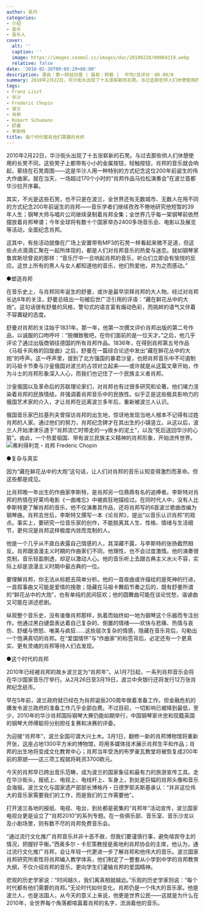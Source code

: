 ```yaml
---
author: 吴丹
categories:
- 介绍
- 音乐
- 音乐人
cover:
  alt: ''
  caption: ''
  image: https://images.soomal.cc/images/doc/20100228/00004219.webp
  relative: false
date: '2010-02-28T09:09:29+08:00'
description: 源自：第一财经日报 | 版权：转载 |  平均/总评分：00.00/0
summary: 2010年2月22日，华沙街头出现了十五张崭新的石凳。与过去那些供人们休憩使用的长凳不同，这些凳子上都带有小小的金属按钮，轻触按钮，肖邦的音乐就会响起，萦绕在石凳周围――这是华沙人用一种特别的方式纪念这位200年前诞生的伟大作曲家。就在当天，一场超过170个小时的“肖邦作品马拉松演奏会”在波兰首都华沙拉开序幕……
tags:
- Franz Liszt
- 华沙
- Frederic Chopin
- 波兰
- 肖邦
- Robert Schumann
- 舒曼
- 李斯特
title: 每个时代都有他们需要的肖邦
---
```


2010年2月22日，华沙街头出现了十五张崭新的石凳。与过去那些供人们休憩使用的长凳不同，这些凳子上都带有小小的金属按钮，轻触按钮，肖邦的音乐就会响起，萦绕在石凳周围――这是华沙人用一种特别的方式纪念这位200年前诞生的伟大作曲家。就在当天，一场超过170个小时的“肖邦作品马拉松演奏会”在波兰首都华沙拉开序幕。

其实，不光是这些石凳，也不只是在波兰，全世界还有无数城市、无数人在用不同的方式纪念200年前诞生的肖邦――音乐学者们继续孜孜不倦地研究他短暂的39年人生；钢琴大师与唱片公司继续录制着肖邦全集；全世界几乎每一架钢琴前依然摆放着肖邦琴谱；今年全球将有数十个国家举办2400多场音乐会、电影以及展览等活动，全面纪念肖邦。 

这其中，有些活动就像在广场上安置带有MP3的石凳一样看起来微不足道，但这些点点滴滴汇聚在一起所体现的，都是人们对肖邦音乐的热爱与迷恋。就如钢琴家鲁宾斯坦曾说的那样：“音乐厅中一旦响起肖邦的音乐，听众们立即会有愉悦的反应。这世上所有的男人与女人都知道他的音乐，他们热爱他，并为之而感动。” 

●塑造肖邦

在音乐史上，与肖邦同年诞生的舒曼，或许是最早崇拜肖邦的大人物。经过对肖邦长达6年的关注，舒曼总结出一句被后世广泛引用的评语：“藏在鲜花丛中的大炮”。这句话很有舒曼的风格，警句式的语言富有煽动色彩，而挑衅的语气又伴着不容置疑的态度。 

舒曼对肖邦的关注始于1831年。那一年，他第一次撰文评价肖邦出版的第二号作品，以诚服的口吻呼吁：“脱帽致敬吧，在你们面前的是一位天才。”之后，他几乎评论了通过出版商销往德国的所有肖邦作品。1836年，在得到肖邦第五号作品《马祖卡风格的回旋曲》之后，舒曼在一篇综合论述中发出“藏在鲜花丛中的大炮”的呼声。这一呼声里，提到了北方强国的暴君沙皇，也把肖邦音乐中不可遏制的马祖卡节奏与沙皇俄国对波兰的占领对立起来――或许就是从这篇文章开始，作为斗士的肖邦形象深入人心，而我们也记住了一个民族主义者肖邦。 

沙皇俄国以及革命后的苏联理论家们，对肖邦也有过很多研究和论著。他们竭力渲染着肖邦的民族情结，并强调着肖邦音乐中的民族性。似乎正是这些极具影响力的俄国艺术家的介入，才让肖邦在远离波兰多年后，重新被波兰人认识。 

俄国音乐家巴拉基列夫曾探访肖邦的出生地，惊讶地发现当地人根本不记得有过姓肖邦的人家。通过他们的努力，肖邦纪念碑才在其出生的小镇竖立。从这以后，波兰人开始津津乐道于“肖邦流亡时带走的一y故乡的泥土”，以及“死后送回华沙的心脏”。由此，一个热爱祖国、带有波兰民族主义精神的肖邦形象，开始流传世界。 
![弗利得利克・肖邦 Frederic Chopin](https://images.soomal.cc/images/doc/20100228/00004219.webp)





●复杂与真实

因为“藏在鲜花丛中的大炮”这句话，让人们对肖邦的音乐认知变得激烈而革命。但这些都是成见。 

比肖邦晚一年出生的作曲家李斯特，是肖邦另一位鼎鼎有名的追捧者。李斯特对肖邦的热情在好莱坞电影《一曲难忘》中被疯狂地描绘过。在同时代人中，没有人比李斯特更了解肖邦的音乐，他不仅演奏其作品，还将肖邦写的6首波兰歌曲改编为钢琴曲。肖邦去世后，李斯特又撰写一本《论肖邦》，提出“以音乐认识肖邦”的观点。事实上，要研究一位音乐家的创作，不能脱离其人生、性格、情绪与生活细节，更何况是肖邦这样极度内敛而克制的人。 

他是一个几乎从不直白表露自己情感的人，其深藏不露，与李斯特的张扬截然相反。肖邦跟浪漫主义时期的作曲家们不同，他理性，也不会过度激情。他的演奏很克制，音乐轻盈剔透，却足以激动人心。他的音乐听上去跟古典主义水火不容，实际上却是浪漫主义时期中最古典的一位。 

要理解肖邦，你无法从标题去简单分析。他的一首夜曲或许描绘的是死神的行进，一首叙事曲又可能是爱情的挽歌；隐藏在马祖卡舞蹈节奏之后的，既有舒曼所谓的“鲜花丛中的大炮”，也有单纯的民间狂欢；他的圆舞曲可能在谈论忧愁，谐谑曲又可能在讲述悲剧。 

纵观整个音乐史，没有谁像肖邦那样，执着而始终如一地为钢琴这个乐器而专注创作。他通过黑白键盘表达着自己复杂的、倒置的情绪――欢快与悲痛、热情与哀伤、舒缓与愤怒、唯美与疯狂……这些层次复杂的情感，隐藏在音乐背后，勾勒出一个饱满真切的肖邦。在“爱国情怀”与“作曲家”的标签背后，必定还有一个更真实、更有灵魂的肖邦等待人们去发现。 

●这个时代的肖邦

2010年已经被肖邦的故乡波兰定为“肖邦年”。从1月7日起，一系列肖邦音乐会将在华沙国家音乐厅举行。从2月26日至3月19日，波兰中央银行还将发行12万张肖邦纪念纸币。 

早在5年前，波兰政府就已经在为肖邦诞辰200周年做着准备工作。但金融危机的爆发令波兰政府的准备工作几乎全部白费。不过目前，一切影响已被降到最低，至少，2010年的华沙肖邦国际钢琴大赛仍能如期举行，中国钢琴家许忠和现籍英国的钢琴大师傅聪将分别担任复赛和决赛的评委。 

为迎接“肖邦年”，波兰全国可谓大兴土木。3月1日，翻修一新的肖邦博物馆将重新开张，这座占地1300平方米的博物馆，将用多媒体技术展示肖邦生平和作品；肖邦的出生地将变成文化教育中心；肖邦当年受洗的布罗豪瓦教堂将被恢复成200年前的原貌――这三项工程就将耗资3700欧元。 

今天的肖邦早已跨出音乐范畴，成为波兰的国家象征和最有力的旅游宣传工具。走在华沙街头，报纸上、电视上、电线杆上、车身上，到处是巨幅的肖邦头像和音乐会海报。波兰文化与国家遗产部部长博格丹・日德罗耶夫斯基承认：“并非这位伟大的音乐家需要我们的工作，而是我们的工作需要他”。 

打开波兰各地的报纸、电视、电台，到处都是密集的“肖邦年”活动宣传，波兰国家电视台更是设立了“肖邦2010”的系列专题。在一些俱乐部、音乐室、音乐沙龙以及小剧场里，则有数不尽的肖邦免费音乐会。 

“通过流行文化推广肖邦音乐并非十恶不赦，但我们要谨慎行事，避免喧宾夺主的情况，把握好平衡。”西奥多尔・卡尼策教授是奥地利肖邦协会的主席，他认为，通过流行文化推广肖邦，会让年轻一代更进一步了解肖邦和他伟大的音乐。波兰国家肖邦研究所索性将肖邦编入教学体系，他们制定了一整套从小学到中学的肖邦教育大纲，不仅介绍肖邦的音乐，更向学生们灌输肖邦的爱国精神。 

悲观的历史学家说：“时间越久，我们离真相就越远。”乐观的历史学家则说：“每个时代都有他们需要的肖邦。”无论时代如何变化，肖邦仍是一个伟大的音乐家。他是波兰人，也是法国人，从今天的意义上来说，他更是世界公民――这就是为什么在2010年，全世界每个角落都喧嚣着肖邦的名字，流淌着他的音乐。